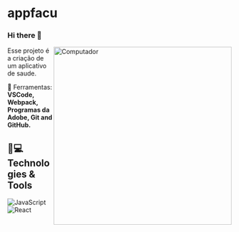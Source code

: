 # appfacu
### Hi there 👋
<img src="https://github.com/black-droid/appfacu/blob/master/assets/icon.png" min-width="400px" max-width="400px" width="400px" align="right" alt="Computador">

<p align="left"> 
  Esse projeto é a criação de um aplicativo de saude.
</p>

<p align="left">
  💼 Ferramentas: <strong>VSCode, Webpack, Programas da Adobe, Git and GitHub.</strong>
</p>





## 🚀💻 Technologies & Tools

![JavaScript](https://img.shields.io/badge/-JavaScript-blue?style=flat-square&logo=javascript)
![React](https://img.shields.io/badge/-React-black?style=flat-square&logo=react)


